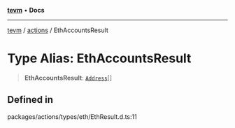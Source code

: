 [**tevm**](../../README.md) • **Docs**

***

[tevm](../../modules.md) / [actions](../README.md) / EthAccountsResult

# Type Alias: EthAccountsResult

> **EthAccountsResult**: [`Address`](Address.md)[]

## Defined in

packages/actions/types/eth/EthResult.d.ts:11
